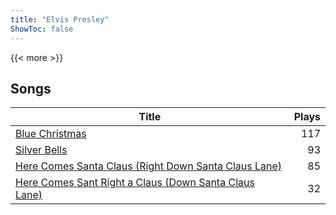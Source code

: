 ```yaml
---
title: "Elvis Presley"
ShowToc: false
---
```


{{< more >}}

## Songs
Title | Plays 
----- | -----: 
[Blue Christmas](/songs/blue-christmas) | 117
[Silver Bells](/songs/silver-bells) | 93
[Here Comes Santa Claus (Right Down Santa Claus Lane)](/songs/here-comes-santa-claus-right-down-santa-claus-lane) | 85
[Here Comes Sant Right a Claus (Down Santa Claus Lane)](/songs/here-comes-sant-right-a-claus-down-santa-claus-lane) | 32

